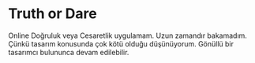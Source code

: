 # Truth or Dare
Online Doğruluk veya Cesaretlik uygulamam. Uzun zamandır bakamadım. Çünkü tasarım konusunda çok kötü olduğu düşünüyorum. Gönüllü bir tasarımcı bulununca devam edilebilir.
